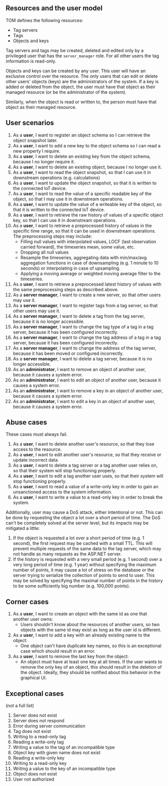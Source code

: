 ## Resources and the user model
TOM defines the following resources:
- Tag servers
- Tags
- Objects and keys

Tag servers and tags may be created, deleted and edited only by a privileged user that
has the `server_manager` role. For all other users the tag information is read-only.

Objects and keys can be created by any user. This user will have an exclusive control
over the resource. The only users that can edit or delete other users' objects (keys)
are the administrators of the system. If a key is added or deleted from the object,
the user must have that object as their managed resource (or be the administrator of the system).

Similarly, when the object is read or written to, the person must have that object as
their managed resource.

## User scenarios
1. As a **user**, I want to register an object schema so I can retrieve the object snapshot later.
2. As a **user**, I want to add a new key to the object schema so I can read a new property I require.
3. As a **user**, I want to delete an existing key from the object schema, because I no longer require it.
4. As a **user**, I want to delete an existing object, because I no longer use it.
5. As a **user**, I want to read the object snapshot, so that I can use it in downstream operations (e.g. calculations)
6. As a **user**, I want to update the object snapshot, so that it is written to the connected IoT device.
7. As a **user**, I want to read the value of a specific readable key of the object, so that I may use it in downstream operations.
8. As a **user**, I want to update the value of a writeable key of the object, so that it is written to the connected IoT device.
9. As a **user**, I want to retrieve the raw history of values of a specific object key, so that I can use it in downstream operations.
10. As a **user**, I want to retrieve a preprocessed history of values in the specific time range, so that it can be used in downstream operations. The preprocessing steps may include:
    - Filling null values with interpolated values, LOCF (last observation carried forward), the timeseries mean, some value, etc.
    - Dropping all null values
    - Resample the timeseries, aggregating data with min/max/avg aggregation functions in case of downsampling (e.g. 1 minute to 10 seconds) or interpolating in case of upsampling.
    - Applying a moving average or weighted moving average filter to the timeseries.
11. As a **user**, I want to retrieve a preprocessed latest history of values with the same preprocessing steps as described above.
12. As a **server manager**, I want to create a new server, so that other users may use it.
13. As a **server manager**, I want to register tags from a tag server, so that other users may use it.
14. As a **server manager**, I want to delete a tag from the tag server, because it is no longer accessible.
15. As a **server manager**, I want to change the tag type of a tag in a tag server, because it has been configured incorrectly.
16. As a **server manager**, I want to change the tag address of a tag in a tag server, because it has been configured incorrectly.
17. As a **server manager**, I want to change the address of the tag server, because it has been moved or configured incorrectly.
18. As a **server manager**, I want to delete a tag server, because it is no longer accessible.
19. As an **administrator**, I want to remove an object of another user, because it causes a system error.
20. As an **administrator**, I want to edit an object of another user, because it causes a system error.
21. As an **administrator**, I want to remove a key in an object of another user, because it causes a system error.
22. As an **administrator**, I want to edit a key in an object of another user, because it causes a system error.

## Abuse cases
These cases must always fail.
1. As a **user**, I want to delete another user's resource, so that they lose access to the resource.
2. As a **user**, I want to edit another user's resource, so that they receive or update incorrect data.
3. As a **user**, I want to delete a tag server or a tag another user relies on, so that their system will stop functioning properly.
4. As a **user**, I want to edit a tag another user uses, so that their system will stop functioning properly.
5. As a **user**, I want to read a value of a write-only key in order to gain an unsanctioned access to the system information.
6. As a **user**, I want to write a value to a read-only key in order to break the system.

Additionally, user may cause a DoS attack, either intentional or not. This can be done by requesting the object a lot
over a short period of time. The DoS can't be completely solved at the server level, but its impacts may be mitigated a little:
1. If the object is requested a lot over a short period of time (e.g. 1 second), the first request may be cached with a small TTL.
This will prevent multiple requests of the same data to the tag server, which may not handle as many requests as the ASP.NET server.
2. If the history is requested with a very small period (e.g. 1 second) over a very long period of time (e.g. 1 year) without
specifying the maximum number of points, it may cause a lot of stress on the database or the server trying to serialize the
collection of points to send to user. This may be solved by specifying the maximal number of points in the history to be some
sufficiently big number (e.g. 100,000 points).

## Corner cases
1. As a **user**, I want to create an object with the same id as one that another user owns:
   - Users shouldn't know about the resources of another users, so two objects with the same id may exist as long as
     the user id is different.
2. As a **user**, I want to add a key with an already existing name to the object:
   - One object can't have duplicate key names, so this is an exceptional case which should result in an error.
3. As a **user**, I want to remove the last key from the object:
   - An object must have at least one key at all times. If the user wants to remove the only key of an object,
     this should result in the deletion of the object. Ideally, they should be notified about this behavior in the
     graphical UI.

## Exceptional cases
(not a full list)
1. Server does not exist
2. Server does not respond
3. Error during server communication
4. Tag does not exist
5. Writing to a read-only tag
6. Reading a write-only tag
7. Writing a value to the tag of an incompatible type
8. Object key with given name does not exist
9. Reading a write-only key
10. Writing to a read-only key
11. Writing a value to the key of an incompatible type
12. Object does not exist
13. User not authorized